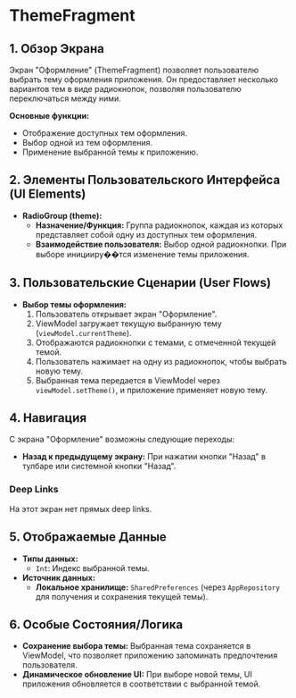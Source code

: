 # ThemeFragment

## 1. Обзор Экрана

Экран "Оформление" (ThemeFragment) позволяет пользователю выбрать тему оформления приложения. Он предоставляет несколько вариантов тем в виде радиокнопок, позволяя пользователю переключаться между ними.

**Основные функции:**
*   Отображение доступных тем оформления.
*   Выбор одной из тем оформления.
*   Применение выбранной темы к приложению.

## 2. Элементы Пользовательского Интерфейса (UI Elements)

*   **RadioGroup (theme):**
    *   **Назначение/Функция:** Группа радиокнопок, каждая из которых представляет собой одну из доступных тем оформления.
    *   **Взаимодействие пользователя:** Выбор одной радиокнопки. При выборе иницииру��тся изменение темы приложения.

## 3. Пользовательские Сценарии (User Flows)

*   **Выбор темы оформления:**
    1.  Пользователь открывает экран "Оформление".
    2.  ViewModel загружает текущую выбранную тему (`viewModel.currentTheme`).
    3.  Отображаются радиокнопки с темами, с отмеченной текущей темой.
    4.  Пользователь нажимает на одну из радиокнопок, чтобы выбрать новую тему.
    5.  Выбранная тема передается в ViewModel через `viewModel.setTheme()`, и приложение применяет новую тему.

## 4. Навигация

С экрана "Оформление" возможны следующие переходы:

*   **Назад к предыдущему экрану:** При нажатии кнопки "Назад" в тулбаре или системной кнопки "Назад".

### Deep Links

На этот экран нет прямых deep links.

## 5. Отображаемые Данные

*   **Типы данных:**
    *   `Int`: Индекс выбранной темы.
*   **Источник данных:**
    *   **Локальное хранилище:** `SharedPreferences` (через `AppRepository` для получения и сохранения текущей темы).

## 6. Особые Состояния/Логика

*   **Сохранение выбора темы:** Выбранная тема сохраняется в ViewModel, что позволяет приложению запоминать предпочтения пользователя.
*   **Динамическое обновление UI:** При выборе новой темы, UI приложения обновляется в соответствии с выбранной темой.